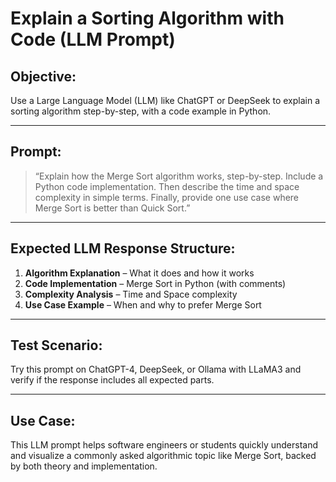 # Explain a Sorting Algorithm with Code (LLM Prompt)

## Objective:
Use a Large Language Model (LLM) like ChatGPT or DeepSeek to explain a sorting algorithm step-by-step, with a code example in Python.

---

## Prompt:
> “Explain how the Merge Sort algorithm works, step-by-step. Include a Python code implementation. Then describe the time and space complexity in simple terms. Finally, provide one use case where Merge Sort is better than Quick Sort.”

---

## Expected LLM Response Structure:
1. **Algorithm Explanation** – What it does and how it works
2. **Code Implementation** – Merge Sort in Python (with comments)
3. **Complexity Analysis** – Time and Space complexity
4. **Use Case Example** – When and why to prefer Merge Sort

---

## Test Scenario:
Try this prompt on ChatGPT-4, DeepSeek, or Ollama with LLaMA3 and verify if the response includes all expected parts.

---

## Use Case:
This LLM prompt helps software engineers or students quickly understand and visualize a commonly asked algorithmic topic like Merge Sort, backed by both theory and implementation.

